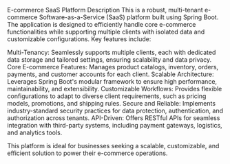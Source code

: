 E-commerce SaaS Platform Description
This is a robust, multi-tenant e-commerce Software-as-a-Service (SaaS) platform built using Spring Boot. The application is designed to efficiently handle core e-commerce functionalities while supporting multiple clients with isolated data and customizable configurations. Key features include:

Multi-Tenancy: Seamlessly supports multiple clients, each with dedicated data storage and tailored settings, ensuring scalability and data privacy.
Core E-commerce Features: Manages product catalogs, inventory, orders, payments, and customer accounts for each client.
Scalable Architecture: Leverages Spring Boot's modular framework to ensure high performance, maintainability, and extensibility.
Customizable Workflows: Provides flexible configurations to adapt to diverse client requirements, such as pricing models, promotions, and shipping rules.
Secure and Reliable: Implements industry-standard security practices for data protection, authentication, and authorization across tenants.
API-Driven: Offers RESTful APIs for seamless integration with third-party systems, including payment gateways, logistics, and analytics tools.

This platform is ideal for businesses seeking a scalable, customizable, and efficient solution to power their e-commerce operations.
